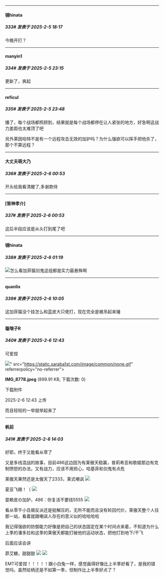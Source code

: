 ﻿
*****

####  镜hinata  
##### 333#       发表于 2025-2-5 18:17

今晚开打？


*****

####  manyin1  
##### 334#       发表于 2025-2-5 23:15

更新了，爽起


*****

####  reficul  
##### 335#       发表于 2025-2-5 23:48

播了，每个战场都照顾到，结果就是每个战场都停在让人紧张的地方，好急啊这战力差距也太难顶了吧

另外莱因哈特不是有一个远程攻击无效的加护吗？为什么强欲可以挥手把他杀了，那个不算远程？


*****

####  大丈夫萌大乃  
##### 336#       发表于 2025-2-6 00:53

开头给我看清醒了,多谢款待

*****

####  [皆神孝介]  
##### 337#       发表于 2025-2-6 00:53

这后半段应该是从头打到尾了吧


*****

####  镜hinata  
##### 338#       发表于 2025-2-6 01:19

<img src="https://static.saraba1st.com/image/smiley/face2017/009.gif" referrerpolicy="no-referrer">怎么看加菲猫剑鬼这组都是实力最悬殊啊


*****

####  quanlix  
##### 339#       发表于 2025-2-6 10:05

这加菲猫没个挂怎么和蓝皮大只佬打，现在完全是被吊起来锤


*****

####  璇瑢子R  
##### 340#       发表于 2025-2-6 12:43

可爱捏

<img src="https://img.saraba1st.com/forum/202502/06/124328e7sc4h9no9v5pts5.jpeg" referrerpolicy="no-referrer">" src="https://static.saraba1st.com/image/common/none.gif" referrerpolicy="no-referrer">

<strong>IMG_8778.jpeg</strong> (899.91 KB, 下载次数: 0)

下载附件

2025-2-6 12:43 上传

而且轻轻的一举就举起来了


*****

####  帆前  
##### 341#       发表于 2025-2-6 14:03

好耶，终于又能看从零了

又是多线混战的故事，目前486这边因为有莱傲天稳赢，普莉希亚和歌姬那边有克制愤怒的办法，又有战力，应该不用担心，哈基菲和剑鬼有点危

莱傲天果然还是太傲天了2333，莱式嘲讽
<img src="https://p.sda1.dev/21/c93b935b574c759215e6d6cf0370ca8f/Screenshot_20250206_130307_tv.danmaku.bili.jpg" referrerpolicy="no-referrer">

夏亚飞踢！（
<img src="https://p.sda1.dev/21/d52854367a2fd93cf5ae8a662da6f070/Screenshot_20250206_132135_tv.danmaku.bili.jpg" referrerpolicy="no-referrer">

耍赖皮の加护，486：你复活不要钱5555
<img src="https://p.sda1.dev/21/7c20dd343185d38526c58c1ea9c1b4f0/Screenshot_20250206_131720_tv.danmaku.bili.jpg" referrerpolicy="no-referrer">

看从零干小丑屑反派还是挺解压的，无所不能而且没有轮回代价，莱傲天整个人往那一站，看着就跟嘲讽人存在的意义似的哈哈哈哈

我记得强欲的防御能力好像是把自己的状态固定在某个时间点来着，不知道为什么上季的潘多拉和这季的莱傲天都能打破他的运动状态，把他打到地下/干飞

后面应该会讲

昴艾糖，甜甜甜
<img src="https://p.sda1.dev/21/fb06049e2398fd814d8b44d80e6a1bfd/Screenshot_20250206_131525_tv.danmaku.bili.jpg" referrerpolicy="no-referrer">
<img src="https://p.sda1.dev/21/d076ecc8f92fe16596b097325fe26e35/Screenshot_20250206_132540_tv.danmaku.bili.jpg" referrerpolicy="no-referrer">

EMT可爱捏！！！！！跟小白兔一样，感觉画得好像比上半季好看了，是我的错觉吗，虽然绘柄还是不如第一季，但制作比上半季好点了？

